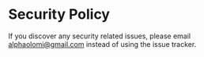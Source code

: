 # Security Policy

If you discover any security related issues, please email alphaolomi@gmail.com instead of using the issue tracker.
